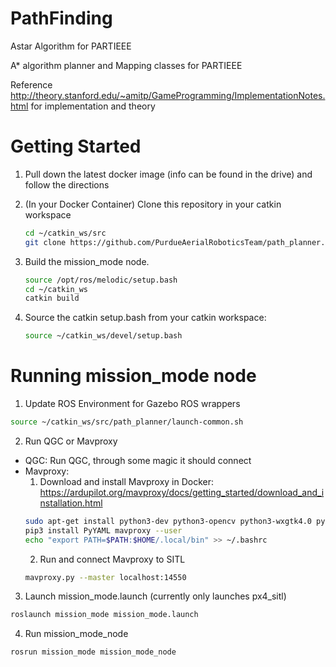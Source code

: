 # PathFinding
Astar Algorithm for PARTIEEE

A* algorithm planner and Mapping classes for PARTIEEE

Reference http://theory.stanford.edu/~amitp/GameProgramming/ImplementationNotes.html for implementation and theory

# Getting Started

1. Pull down the latest docker image (info can be found in the drive) and follow the directions

1. (In your Docker Container) Clone this repository in your catkin workspace 
   ```bash
   cd ~/catkin_ws/src
   git clone https://github.com/PurdueAerialRoboticsTeam/path_planner.git
   ```
1. Build the mission_mode node.

   ```bash
   source /opt/ros/melodic/setup.bash
   cd ~/catkin_ws
   catkin build 
   ```
1. Source the catkin setup.bash from your catkin workspace:
   ```bash   
   source ~/catkin_ws/devel/setup.bash
   ```
# Running mission_mode node
1. Update ROS Environment for Gazebo ROS wrappers 
  ```bash
  source ~/catkin_ws/src/path_planner/launch-common.sh
  ```
2. Run QGC or Mavproxy
  - QGC: Run QGC, through some magic it should connect
  - Mavproxy: 
    1. Download and install Mavproxy in Docker: https://ardupilot.org/mavproxy/docs/getting_started/download_and_installation.html
    ```bash
    sudo apt-get install python3-dev python3-opencv python3-wxgtk4.0 python3-pip python3-matplotlib python3-lxml python3-pygame
    pip3 install PyYAML mavproxy --user
    echo "export PATH=$PATH:$HOME/.local/bin" >> ~/.bashrc
    ```
    2. Run and connect Mavproxy to SITL
    ```bash
    mavproxy.py --master localhost:14550
    ```
3. Launch mission_mode.launch (currently only launches px4_sitl)
  ```bash
  roslaunch mission_mode mission_mode.launch
  ```
4. Run mission_mode_node
```bash
rosrun mission_mode mission_mode_node 
```
